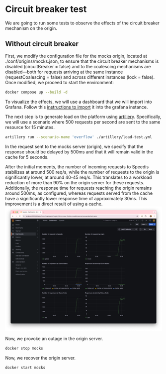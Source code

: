 # Circuit breaker test
We are going to run some tests to observe the effects of the circuit breaker mechanism on the origin.

## Without circuit breaker
First, we modify the configuration file for the mocks origin, located at ./conf/origins/mocks.json, to ensure that the circuit breaker mechanisms is disabled (circuitBreaker = false) and to the coalescing mechanisms are disabled—both for requests arriving at the same instance (requestCoalescing = false) and across different instances (lock = false).
Once modified, we proceed to start the environment:
```sh
docker compose up --build -d
```
To visualize the effects, we will use a dashboard that we will import into Grafana.
Follow this [instructions to import](./Grafana.md) it into the grafana instance.

The next step is to generate load on the platform using [artillery](https://www.artillery.io/).
Specifically, we will use a scenario where 500 requests per second are sent to the same resource for 15 minutes.
```sh
artillery run --scenario-name 'overflow' ./artillery/load-test.yml
```
In the request sent to the mocks server (origin), we specify that the response should be delayed by 500ms and that it will remain valid in the cache for 5 seconds.

After the initial moments, the number of incoming requests to Speedis stabilizes at around 500 req/s, while the number of requests to the origin is significantly lower, at around 40-45 req/s. This translates to a workload reduction of more than 90% on the origin server for these requests. Additionally, the response time for requests reaching the origin remains around 500ms, as configured, whereas requests served from the cache have a significantly lower response time of approximately 30ms. This improvement is a direct result of using a cache.
<img src="./img/without_coalescing.png"/>

Now, we provoke an outage in the origin server.
```sh
docker stop mocks
```

Now, we recover the origin server.
```sh
docker start mocks
```
